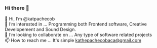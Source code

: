 ### Hi there 👋

👋 Hi, I’m @katpachecob
<br/>
👀 I’m interested in ... Programming both Frontend software, Creative Developement and Sound Design.
<br/>
💞️ I’m looking to collaborate on ... Any type of software related projects
<br/>
📫 How to reach me ... It's simple kathepachecobaca@gmail.com
<!--
**katpachecob/katpachecob** is a ✨ _special_ ✨ repository because its `README.md` (this file) appears on your GitHub profile.

-->
